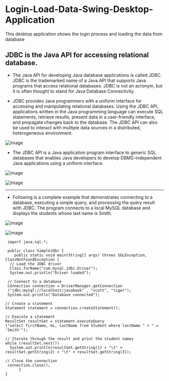 # Login-Load-Data-Swing-Desktop-Application
This desktop application shows the login process and loading the data from database

## JDBC is the Java API for accessing relational database.

- The Java API for developing Java database applications is called JDBC. JDBC is the trademarked name of a Java API that supports Java programs that access relational databases. JDBC is not an acronym, but it is often thought to stand for Java Database Connectivity. 

- JDBC provides Java programmers with a uniform interface for accessing and manipulating relational databases. Using the JDBC API, applications written in the Java programming language can execute SQL statements, retrieve results, present data in a user-friendly interface, and propagate changes back to the database. The JDBC API can also be used to interact with multiple data sources in a distributed, heterogeneous environment.

![image](https://github.com/af4092/Login-Load-Data/assets/24220136/95edfd62-ded5-4da3-9b41-afe332c6d5bb)

- The JDBC API is a Java application program interface to generic SQL databases that enables Java developers to develop DBMS-independent Java applications using a uniform interface.

![image](https://github.com/af4092/Login-Load-Data/assets/24220136/a9e05456-954e-4c74-b9b2-d0e8d5864d8a)

![image](https://github.com/af4092/Login-Load-Data/assets/24220136/644bc12b-8e94-4492-9d20-f320d263353d)

--------------------

- Following is a complete example that demonstrates connecting to a database, executing a simple query, and processing the query result with JDBC. The program connects to a local MySQL database and displays the students whose last name is Smith.

![image](https://user-images.githubusercontent.com/24220136/223287669-af34fd7d-7635-4454-b724-7d02d21e0c28.png)

![image](https://user-images.githubusercontent.com/24220136/223287701-7dfd2f44-3732-4115-8960-800fd9f44e02.png)

```
 import java.sql.*;
 
 public class SimpleJdbc {
    public static void main(String[] args) throws SQLException, ClassNotFoundException {
  // Load the JDBC driver
  Class.forName("com.mysql.jdbc.Driver");
  System.out.println("Driver loaded");
 
 // Connect to a database
 Connection connection = DriverManager.getConnection
 ("jdbc:mysql://localhost/javabook" , "scott", "tiger");
 System.out.println("Database connected");

// Create a statement
Statement statement = connection.createStatement();

// Execute a statement
ResultSet resultSet = statement.executeQuery
("select firstName, mi, lastName from Student where lastName " + " = 'Smith'");

// Iterate through the result and print the student names
while (resultSet.next())
  System.out.println(resultSet.getString(1) + "\t" + resultSet.getString(2) + "\t" + resultSet.getString(3));

// Close the connection
 connection.close();
      }
}
```
